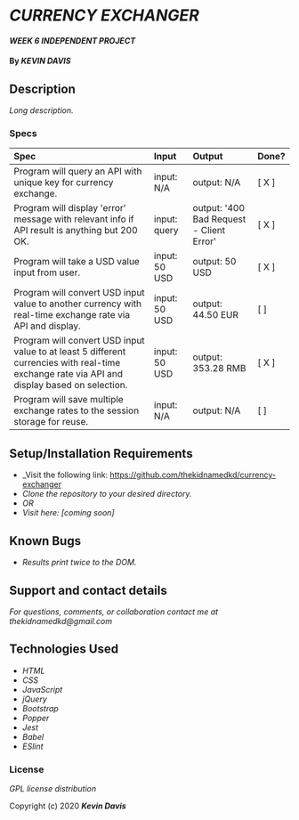 # _CURRENCY EXCHANGER_

#### _WEEK 6 INDEPENDENT PROJECT_

#### By _**KEVIN DAVIS**_

## Description

_Long description._

### Specs
| Spec | Input | Output | Done? |
| :-------------     | :------------- | :------------- | :------------- | 
| Program will query an API with unique key for currency exchange. | input: N/A | output: N/A | [ X ] |
| Program will display 'error' message with relevant info if API result is anything but 200 OK. | input: query | output: '400 Bad Request - Client Error' | [ X ] |
| Program will take a USD value input from user. | input: 50 USD | output: 50 USD | [ X ] |
| Program will convert USD input value to another currency with real-time exchange rate via API and display. | input: 50 USD | output: 44.50 EUR | [ ] |
| Program will convert USD input value to at least 5 different currencies with real-time exchange rate via API and display based on selection. | input: 50 USD | output: 353.28 RMB | [ X ] |
| Program will save multiple exchange rates to the session storage for reuse. | input: N/A | output: N/A | [ ] |


## Setup/Installation Requirements

* _Visit the following link: https://github.com/thekidnamedkd/currency-exchanger
* _Clone the repository to your desired directory._
* _OR_
* _Visit here: [coming soon]_


## Known Bugs

* _Results print twice to the DOM._

## Support and contact details

_For questions, comments, or collaboration contact me at thekidnamedkd@gmail.com_

## Technologies Used

* _HTML_
* _CSS_
* _JavaScript_
* _jQuery_
* _Bootstrap_
* _Popper_
* _Jest_
* _Babel_
* _ESlint_

### License

*GPL license distribution*

Copyright (c) 2020 **_Kevin Davis_**
